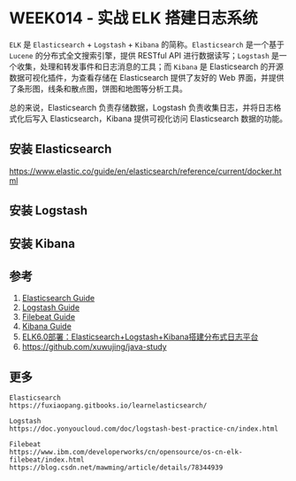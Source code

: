 # WEEK014 - 实战 ELK 搭建日志系统

`ELK` 是 `Elasticsearch` + `Logstash` + `Kibana` 的简称。`Elasticsearch` 是一个基于 `Lucene` 的分布式全文搜索引擎，提供 RESTful API 进行数据读写；`Logstash` 是一个收集，处理和转发事件和日志消息的工具；而 `Kibana` 是 Elasticsearch 的开源数据可视化插件，为查看存储在 Elasticsearch 提供了友好的 Web 界面，并提供了条形图，线条和散点图，饼图和地图等分析工具。

总的来说，Elasticsearch 负责存储数据，Logstash 负责收集日志，并将日志格式化后写入 Elasticsearch，Kibana 提供可视化访问 Elasticsearch 数据的功能。

## 安装 Elasticsearch

https://www.elastic.co/guide/en/elasticsearch/reference/current/docker.html

## 安装 Logstash

## 安装 Kibana

## 参考

1. [Elasticsearch Guide](https://www.elastic.co/guide/en/elasticsearch/reference/current/index.html)
1. [Logstash Guide](https://www.elastic.co/guide/en/logstash/current/index.html)
1. [Filebeat Guide](https://www.elastic.co/guide/en/beats/filebeat/current/index.html)
1. [Kibana Guide](https://www.elastic.co/guide/en/kibana/current/index.html)
1. [ELK6.0部署：Elasticsearch+Logstash+Kibana搭建分布式日志平台](https://ken.io/note/elk-deploy-guide)
1. https://github.com/xuwujing/java-study

## 更多

	Elasticsearch
	https://fuxiaopang.gitbooks.io/learnelasticsearch/

    Logstash
    https://doc.yonyoucloud.com/doc/logstash-best-practice-cn/index.html

    Filebeat
    https://www.ibm.com/developerworks/cn/opensource/os-cn-elk-filebeat/index.html
    https://blog.csdn.net/mawming/article/details/78344939